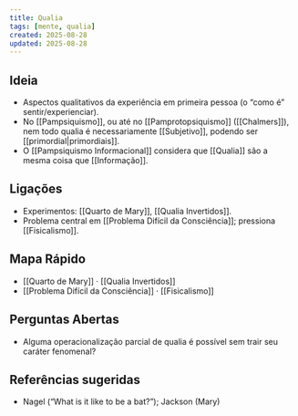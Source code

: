 ```yaml
---
title: Qualia
tags: [mente, qualia]
created: 2025-08-28
updated: 2025-08-28
---
```


## Ideia
- Aspectos qualitativos da experiência em primeira pessoa (o “como é” sentir/experienciar).
- No [[Pampsiquismo]], ou até no [[Pamprotopsiquismo]] ([[Chalmers]]), nem todo qualia é necessariamente [[Subjetivo]], podendo ser [[primordial|primordiais]].
- O [[Pampsiquismo Informacional]] considera que [[Qualia]] são a mesma coisa que [[Informação]].

## Ligações
- Experimentos: [[Quarto de Mary]], [[Qualia Invertidos]].
- Problema central em [[Problema Difícil da Consciência]]; pressiona [[Fisicalismo]].
## Mapa Rápido
- [[Quarto de Mary]] · [[Qualia Invertidos]]
- [[Problema Difícil da Consciência]] · [[Fisicalismo]]

## Perguntas Abertas
- Alguma operacionalização parcial de qualia é possível sem trair seu caráter fenomenal?

## Referências sugeridas
- Nagel (“What is it like to be a bat?”); Jackson (Mary)
